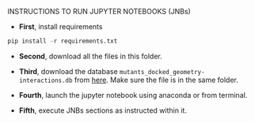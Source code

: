 INSTRUCTIONS TO RUN JUPYTER NOTEBOOKS (JNBs)

* __First__, install requirements

```python
pip install -r requirements.txt
```

* __Second__, download all the files in this folder.

* __Third__, download the database `mutants_docked_geometry-interactions.db` from [here]( https://drive.google.com/uc?id=1Lj0d4nqqFEPbh9ls_Szj5KgeNssqZZIb&export=download ). Make sure the file is in the same folder.

* __Fourth__, launch the jupyter notebook using anaconda or from terminal. 

* __Fifth__, execute JNBs sections as instructed within it.